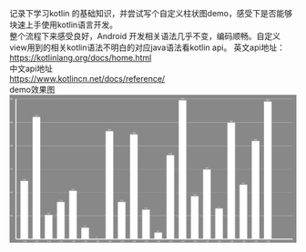 记录下学习kotlin 的基础知识，并尝试写个自定义柱状图demo，感受下是否能够块速上手使用kotlin语言开发。    
整个流程下来感受良好，Android 开发相关语法几乎不变，编码顺畅。自定义view用到的相关kotlin语法不明白的对应java语法看kotlin api。
英文api地址：  
https://kotlinlang.org/docs/home.html  
中文api地址  
https://www.kotlincn.net/docs/reference/  
demo效果图   
     ![Image text](https://github.com/a503424551/kotlinTest/blob/mian/image/ChartView.png)
        
